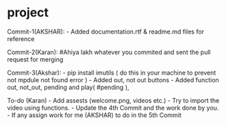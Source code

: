 # project
Commit-1(AKSHAR):
    - Added documentation.rtf & readme.md files for reference

Commit-2(Karan):
    #Ahiya lakh whatever you commited and sent the pull request for merging

Commit-3(Akshar):
    - pip install imutils ( do this in your machine to prevent not mpdule not found error )
    - Added out, not out buttons
    - Added function out, not_out, pending and play( #pending ),

To-do (Karan)
    - Add assests (welcome.png, videos etc.)
    - Try to import the video using functions.
    - Update the 4th Commit and the work done by you.
    - If any assign work for me (AKSHAR) to do in the 5th Commit